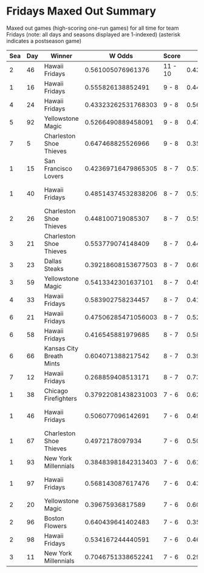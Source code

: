 # Fridays Maxed Out Summary



Maxed out games (high-scoring one-run games) for all time for team Fridays (note: all days and seasons displayed are 1-indexed) (asterisk indicates a postseason game)


| Sea | Day | Winner | W Odds | Score | L Odds | Loser | 
| ------ |------ |------ |------ |------ |------ |------ |
| 2 | 46 | Hawaii Fridays | 0.561005076961376 | 11 - 10 | 0.43899492303862303 | New York Millennials | 
| 1 | 16 | Hawaii Fridays | 0.555826138852491 | 9 - 8 | 0.444173861147509 | New York Millennials | 
| 4 | 24 | Hawaii Fridays | 0.43323262531768303 | 9 - 8 | 0.5667673746823161 | Yellowstone Magic | 
| 5 | 92 | Yellowstone Magic | 0.5266490889458091 | 9 - 8 | 0.47335091105419 | Hawaii Fridays | 
| 7 | 5 | Charleston Shoe Thieves | 0.647468825526966 | 9 - 8 | 0.352531174473033 | Hawaii Fridays | 
| 1 | 15 | San Francisco Lovers | 0.42369716479865305 | 8 - 7 | 0.5763028352013461 | Hawaii Fridays | 
| 1 | 40 | Hawaii Fridays | 0.48514374532838206 | 8 - 7 | 0.514856254671617 | Charleston Shoe Thieves | 
| 2 | 26 | Charleston Shoe Thieves | 0.448100719085307 | 8 - 7 | 0.5518992809146931 | Hawaii Fridays | 
| 3 | 21 | Charleston Shoe Thieves | 0.553779074148409 | 8 - 7 | 0.44622092585159 | Hawaii Fridays | 
| 3 | 23 | Dallas Steaks | 0.39218608153677503 | 8 - 7 | 0.6078139184632241 | Hawaii Fridays | 
| 3 | 59 | Yellowstone Magic | 0.5413342301637101 | 8 - 7 | 0.45866576983628904 | Hawaii Fridays | 
| 4 | 33 | Hawaii Fridays | 0.583902758234457 | 8 - 7 | 0.416097241765542 | Boston Flowers | 
| 6 | 21 | Hawaii Fridays | 0.47506285471056003 | 8 - 7 | 0.524937145289439 | Unlimited Tacos | 
| 6 | 58 | Hawaii Fridays | 0.416545881979685 | 8 - 7 | 0.583454118020314 | Dallas Steaks | 
| 6 | 66 | Kansas City Breath Mints | 0.604071388217542 | 8 - 7 | 0.39592861178245703 | Hawaii Fridays | 
| 7 | 12 | Hawaii Fridays | 0.268859408513171 | 8 - 7 | 0.7311405914868281 | Hades Tigers | 
| 1 | 38 | Chicago Firefighters | 0.37922081438231003 | 7 - 6 | 0.6207791856176891 | Hawaii Fridays | 
| 1 | 46 | Hawaii Fridays | 0.506077096142691 | 7 - 6 | 0.493922903857308 | San Francisco Lovers | 
| 1 | 67 | Charleston Shoe Thieves | 0.4972178097934 | 7 - 6 | 0.5027821902065991 | Hawaii Fridays | 
| 1 | 93 | New York Millennials | 0.38483981842313403 | 7 - 6 | 0.615160181576865 | Hawaii Fridays | 
| 1 | 97 | Hawaii Fridays | 0.568143087617476 | 7 - 6 | 0.43185691238252305 | Los Angeles Tacos | 
| 2 | 20 | Yellowstone Magic | 0.39675936817589 | 7 - 6 | 0.603240631824109 | Hawaii Fridays | 
| 2 | 96 | Boston Flowers | 0.640439641402483 | 7 - 6 | 0.359560358597516 | Hawaii Fridays | 
| 2 | 98 | Hawaii Fridays | 0.534167244440591 | 7 - 6 | 0.46583275555940806 | Boston Flowers | 
| 3 | 11 | New York Millennials | 0.7046751338652241 | 7 - 6 | 0.29532486613477504 | Hawaii Fridays | 


